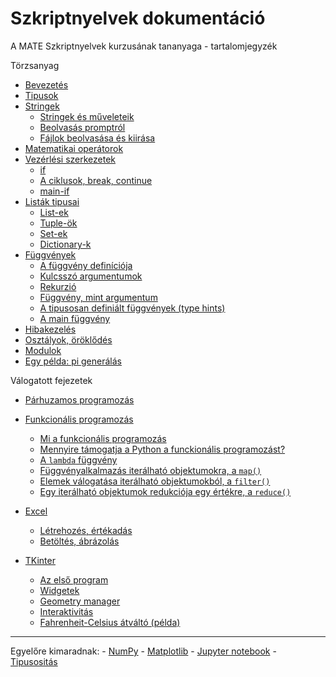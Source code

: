 # Szkriptnyelvek dokumentáció

A MATE Szkriptnyelvek kurzusának tananyaga - tartalomjegyzék

Törzsanyag
* [Bevezetés](https://github.com/sandor-lokos/szkriptnyelvek_docs/blob/main/intro.md)
* [Tipusok](https://github.com/sandor-lokos/szkriptnyelvek_docs/blob/main/types.md)
* [Stringek](https://github.com/sandor-lokos/szkriptnyelvek_docs/blob/main/strings.md)
	- [Stringek és műveleteik](https://github.com/sandor-lokos/szkriptnyelvek_docs/blob/main/strings.md#stringek-%C3%A9s-m%C5%B1veleteik)
	- [Beolvasás promptról](https://github.com/sandor-lokos/szkriptnyelvek_docs/blob/main/strings.md#beolvas%C3%A1s-promptr%C3%B3l)
	- [Fájlok beolvasása és kiirása](https://github.com/sandor-lokos/szkriptnyelvek_docs/blob/main/strings.md#f%C3%A1jlok-beolvas%C3%A1sa-%C3%A9s-kiir%C3%A1sa)
* [Matematikai operátorok](https://github.com/sandor-lokos/szkriptnyelvek_docs/blob/main/mathops.md)
* [Vezérlési szerkezetek](https://github.com/sandor-lokos/szkriptnyelvek_docs/blob/main/statements.md)
	- [if](https://github.com/sandor-lokos/szkriptnyelvek_docs/blob/main/statements.md#az-if-statement)
	- [A ciklusok, break, continue](https://github.com/sandor-lokos/szkriptnyelvek_docs/blob/main/statements.md#a-ciklusok-break-continue)
	- [main-if](https://github.com/sandor-lokos/szkriptnyelvek_docs/blob/main/statements.md#egy-furcsa-if-statement----az-ifname--main-idiom)
* [Listák tipusai](https://github.com/sandor-lokos/szkriptnyelvek_docs/blob/main/lists.md)
	- [List-ek](https://github.com/sandor-lokos/szkriptnyelvek_docs/blob/main/lists.md#tuple-%C3%B6k)
	- [Tuple-ök](https://github.com/sandor-lokos/szkriptnyelvek_docs/blob/main/lists.md#tuple-%C3%B6k)
	- [Set-ek](https://github.com/sandor-lokos/szkriptnyelvek_docs/blob/main/lists.md#Set-ek)
	- [Dictionary-k](https://github.com/sandor-lokos/szkriptnyelvek_docs/blob/main/lists.md#dictionary-k)
* [Függvények](https://github.com/sandor-lokos/szkriptnyelvek_docs/blob/main/functions.md)
	- [A függvény definíciója](https://github.com/sandor-lokos/szkriptnyelvek_docs/blob/main/functions.md#a-f%C3%BCggv%C3%A9ny-defin%C3%ADci%C3%B3ja)
	- [Kulcsszó argumentumok](https://github.com/sandor-lokos/szkriptnyelvek_docs/blob/main/functions.md#kulcsszó-argumentumok)
	- [Rekurzió](https://github.com/sandor-lokos/szkriptnyelvek_docs/blob/main/functions.md#rekurzió)
	- [Függvény, mint argumentum](https://github.com/sandor-lokos/szkriptnyelvek_docs/blob/main/functions.md#függvény-mint-argumentum)
	- [A tipusosan definiált függvények (type hints)](https://github.com/sandor-lokos/szkriptnyelvek_docs/blob/main/functions.md#a-tipusosan-defini%C3%A1lt-f%C3%BCggv%C3%A9nyek-type-hints)
	- [A main függvény](https://github.com/sandor-lokos/szkriptnyelvek_docs/blob/main/functions.md#a-main-f%C3%BCggv%C3%A9ny)
* [Hibakezelés](https://github.com/sandor-lokos/szkriptnyelvek_docs/blob/main/errors.md)
* [Osztályok, öröklődés](https://github.com/sandor-lokos/szkriptnyelvek_docs/blob/main/classes_inheritence.md)
* [Modulok](https://github.com/sandor-lokos/szkriptnyelvek_docs/blob/main/modules.md)
* [Egy példa: pi generálás](https://github.com/sandor-lokos/szkriptnyelvek_docs/blob/main/pi.md)

Válogatott fejezetek
* [Párhuzamos programozás](https://github.com/sandor-lokos/szkriptnyelvek_docs/blob/main/parallel.md)
* [Funkcionális programozás](https://github.com/sandor-lokos/szkriptnyelvek_docs/blob/main/functional.md)
	- [Mi a funkcionális programozás](https://github.com/sandor-lokos/szkriptnyelvek_docs/blob/main/functional.md#mi-a-funkcion%C3%A1lis-programoz%C3%A1s)
	- [Mennyire támogatja a Python a funckionális programozást?](https://github.com/sandor-lokos/szkriptnyelvek_docs/blob/main/functional.md#mennyire-t%C3%A1mogatja-a-python-a-funckion%C3%A1lis-programoz%C3%A1st)
	- [A `lambda` függvény](https://github.com/sandor-lokos/szkriptnyelvek_docs/blob/main/functional.md#a-lambda-f%C3%BCggv%C3%A9ny)
	- [Függvényalkalmazás iterálható objektumokra, a `map()`](https://github.com/sandor-lokos/szkriptnyelvek_docs/blob/main/functional.md#f%C3%BCggv%C3%A9nyalkalmaz%C3%A1s-iter%C3%A1lhat%C3%B3-objektumokra-a-map)
	- [Elemek válogatása iterálható objektumokból, a `filter()`]()
	- [Egy iterálható objektumok redukciója egy értékre, a `reduce()`]()
	
* [Excel](https://github.com/sandor-lokos/szkriptnyelvek_docs/blob/main/excel.md)
	- [Létrehozés, értékadás](https://github.com/sandor-lokos/szkriptnyelvek_docs/blob/main/excel.md#l%C3%A9trehoz%C3%A1s-cella-%C3%A9rt%C3%A9kad%C3%A1s)
	- [Betöltés, ábrázolás](https://github.com/sandor-lokos/szkriptnyelvek_docs/blob/main/excel.md#bet%C3%B6lt%C3%A9s-%C3%A9s-%C3%A1br%C3%A1zol%C3%A1s)
* [TKinter](https://github.com/sandor-lokos/szkriptnyelvek_docs/blob/main/tkinter_gui.md)
	- [Az első program](https://github.com/sandor-lokos/szkriptnyelvek_docs/blob/main/tkinter_gui.md#az-els%C5%91-program)
	- [Widgetek](https://github.com/sandor-lokos/szkriptnyelvek_docs/blob/main/tkinter_gui.md#widgetek)
	- [Geometry manager](https://github.com/sandor-lokos/szkriptnyelvek_docs/blob/main/tkinter_gui.md#megjelen%C3%A9s-be%C3%A1llit%C3%A1sai-a-geometry-manager-rel)
	- [Interaktivitás](https://github.com/sandor-lokos/szkriptnyelvek_docs/blob/main/tkinter_gui.md#interaktivit%C3%A1s)
	- [Fahrenheit-Celsius átváltó (példa)](https://github.com/sandor-lokos/szkriptnyelvek_docs/blob/main/tkinter_gui.md#fahrenheit-celsius-%C3%A1tv%C3%A1lt%C3%B3-p%C3%A9lda)
	
----
Egyelőre kimaradnak:
	- [NumPy](https://github.com/sandor-lokos/szkriptnyelvek_docs/blob/main/numpy.md)
	- [Matplotlib](https://github.com/sandor-lokos/szkriptnyelvek_docs/blob/main/matplotlib.md)
	- [Jupyter notebook](https://github.com/sandor-lokos/szkriptnyelvek_docs/blob/main/jupyter.md)
	- [Tipusositás](https://github.com/sandor-lokos/szkriptnyelvek_docs/blob/main/typing.md)